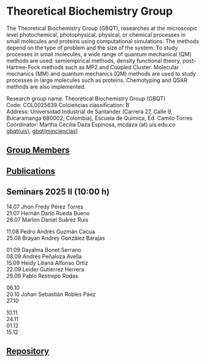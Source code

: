 # Theoretical Biochemistry Group

The Theoretical Biochemistry Group (GBQT), researches at the microscopic level photochemical, photophysical, physical, or chemical processes in small molecules and
proteins using computational simulations. The methods depend on the type of problem and the size of the system. To study processes in small molecules, a wide range
of quantum mechanical (QM) methods are used: semiempirical methods, density functional theory, post-Hartree-Fock methods such as MP2 and Coupled Cluster.
Molecular mechanics (MM) and quantum mechanics (QM) methods are used to study processes in large molecules such as proteins. Chemotyping and QSAR methods are also
implemented.

Research group name: Theoretical Biochemistry Group (GBQT)\
Code: COL0025639 Colciencias classification: B\
Address: Universidad Industrial de Santander (Carrera 27, Calle 9, Bucaramanga 680002,
Colombia), Escuela de Química, Ed. Camilo Torres \
Coordinator: Martha Cecilia Daza Espinosa, mcdaza (at) uis.edu.co \
[gbqt(uis)](https://uis.edu.co/fc-gruinv-gbqt-cm-en/), [gbqt(minciencias)](https://scienti.minciencias.gov.co/gruplac/jsp/visualiza/visualizagr.jsp?nro=00000000000682)


## [Group Members](members.md)

## [Publications](publications.md)

## Seminars 2025 II (10:00 h)
   14.07  Jhon Fredy Pérez Torres \
   21.07  Hernán Darío Rueda Bueno \
   28.07  Marlon Daniel Suárez Ruis
  
   11.08  Pedro Andrés Guzmán Cacua \
   25.08  Brayan Andrey González Barajas 
   
   01.09  Dayalma Bonet Serrano \
   08.09  Andrés Peñaloza Avella \
   15.09  Heidy Liliana Alfonso Ortíz \
   22.09  Leider Gutierrez Herrera \
   29.09  Pablo Restrepo Rodas

   06.10 \
   20.10  Johan Sebastián Robles Páez \
   27.10 

   10.11 \
   24.11 \
   01.12 \
   15.12
   
## [Repository](repository.md)
